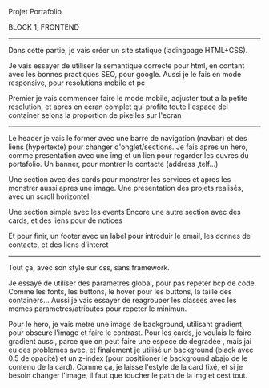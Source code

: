 
Projet Portafolio

BLOCK 1, FRONTEND

----------------------------------------------------------------------------------------------------------------

Dans cette partie, je vais créer un site statique (ladingpage HTML+CSS).

Je vais essayer de utiliser la semantique correcte pour html, en contant avec les bonnes practiques SEO, pour google.
Aussi je le fais en mode responsive, pour resolutions mobile et pc

Premier je vais commencer faire le mode mobile, adjuster tout a la petite resolution, et apres en ecran complet qui profite 
toute l'espace del container selons la proportion de pixelles sur l'ecran

------------------------------------------------------------------------------------------------------------------

Le header je vais le former avec une barre de navigation (navbar) et des liens (hypertexte) pour changer d'onglet/sections.
Je fais apres un hero, comme presentation avec une img et un lien pour regarder les ouvres du portafolio.
Un banner, pour montrer le contacte (address ,telf...)

Une section avec des cards pour monstrer les services et apres les monstrer aussi apres une image.
Une presentation des projets realisés, avec un scroll horizontel.

Une section simple avec les events
Encore une autre section avec des cards, et des liens pour de notices

Et pour finir, un footer avec un label pour introduir le email, les donnes de contacte, et des liens d'interet

-------------------------------------------------------------------------------------------------------------------

Tout ça, avec son style sur css, sans framework.

Je essayé de utiliser des parametres global, pour pas repeter bcp de code.
Comme les fonts, les buttons, le hover pour les buttons, la taille des containers...
Aussi je vais essayer de reagrouper les classes avec les memes parametres/atributes pour repeter le minimun.

Pour le hero, je vais metre une image de background, utilisant gradient, pour obscure l'image et faire le contrast.
Pour les cards, je voulais le faire gradient aussi, parce que on peut faire une espece de degradée , mais jai eu des problemes avec, et
finalement je utilisé un background (black avec 0.5 de opacité) et un z-index (pour positiioner le background abajo de le contenu de la card).
Comme ça, je laisse l'estyle de la card fixé, et si je besoin changer l'image, il faut que toucher le path de la img et cest tout.




